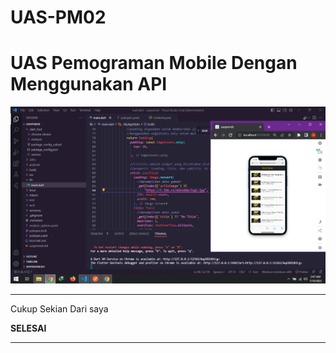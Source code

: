 # UAS-PM02

<h1>UAS Pemograman Mobile Dengan Menggunakan API </h1>



![11_Lab11Web](SS/1.png)

  <hr>
  
  Cukup Sekian Dari saya
  
  **SELESAI**
  <hr>
